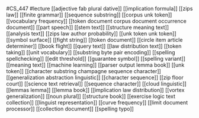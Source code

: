 #CS_447
#lecture
[[adjective fab plural dative]]
[[implication formula]]
[[zips law]]
[[finite grammar]]
[[sequence substring]]
[[corpus unk token]]
[[vocabulary frequency]]
[[token document corpus document occurrence document]]
[[part speech]]
[[stem text]]
[[structure meaning text]]
[[analysis text]]
[[zips law author probability]]
[[unk token unk token]]
[[symbol surface]]
[[fight string]]
[[token document]]
[[circle item article determiner]]
[[book flight]]
[[query text]]
[[law distribution text]]
[[token taking]]
[[unit vocabulary]]
[[substring byte pair encoding]]
[[spelling spellchecking]]
[[edit threshold]]
[[guarantee symbol]]
[[spelling variant]]
[[meaning text]]
[[machine learning]]
[[parser output lemma book]]
[[unk token]]
[[character substring champagne sequence character]]
[[generalization abstraction linguistic]]
[[character sequence]]
[[zip floor court]]
[[science text retrieval]]
[[sequence character]]
[[cloud linguistic]]
[[lemmas lemma]]
[[lemma book]]
[[implication law distribution]]
[[vortex generalization]]
[[noun plural]]
[[structure book]]
[[exercise logic text collection]]
[[linguist representation]]
[[curve frequency]]
[[limit document processor]]
[[collection document]]
[[spelling typo]]
